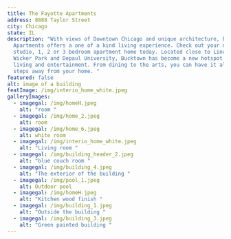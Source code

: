 ```yaml
---
title: The Fayotte Apartments
address: 8888 Taylor Street
city: Chicago
state: IL
description: "With views of Downtown Chicago and unique architecture, Bolden
  Apartments offers a one of a kind living experience. Check out your new
  studio, 1, 2 or 3 bedroom apartment home today. Located close to Lincoln Park,
  Wicker Park and Depaul University, Bucktown has become a new hotspot for
  living and entertainment. From dining to the arts, you can have it all just
  steps away from your home. "
featured: false
alt: image of a building
featImage: /img/interio_home_white.jpeg
galleryImages:
  - imagegal: /img/homeH.jpeg
    alt: "room "
  - imagegal: /img/home_2.jpeg
    alt: room
  - imagegal: /img/home_6.jpeg
    alt: white room
  - imagegal: /img/interio_home_white.jpeg
    alt: "Living room "
  - imagegal: /img/building_header_2.jpeg
    alt: "blue couch room "
  - imagegal: /img/building_4.jpeg
    alt: "The exterior of the building "
  - imagegal: /img/pool_1.jpeg
    alt: Outdoor pool
  - imagegal: /img/homeH.jpeg
    alt: "Kitchen wood finish "
  - imagegal: /img/building_1.jpeg
    alt: "Outside the building "
  - imagegal: /img/building_3.jpeg
    alt: "Green painted building "
---
```

